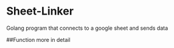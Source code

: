 # Sheet-Linker
Golang program that connects to a google sheet and sends data

##Function more in detail
